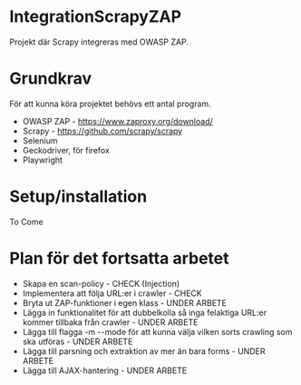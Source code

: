 # IntegrationScrapyZAP
Projekt där Scrapy integreras med OWASP ZAP.

# Grundkrav
För att kunna köra projektet behövs ett antal program.

* OWASP ZAP - https://www.zaproxy.org/download/
* Scrapy - https://github.com/scrapy/scrapy
* Selenium
* Geckodriver, för firefox
* Playwright

# Setup/installation
To Come

# Plan för det fortsatta arbetet
* Skapa en scan-policy - CHECK (Injection)
* Implementera att följa URL:er i crawler - CHECK
* Bryta ut ZAP-funktioner i egen klass - UNDER ARBETE
* Lägga in funktionalitet för att dubbelkolla så inga felaktiga URL:er kommer tillbaka från crawler - UNDER ARBETE
* Lägga till flagga -m --mode för att kunna välja vilken sorts crawling som ska utföras - UNDER ARBETE
* Lägga till parsning och extraktion av mer än bara forms - UNDER ARBETE
* Lägga till AJAX-hantering - UNDER ARBETE